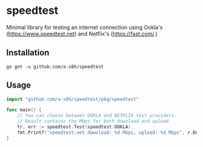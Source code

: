 # speedtest

Minimal library for testing an internet connection using Ookla's (https://www.speedtest.net) and Netflix's (https://fast.com/.)

## Installation

```
go get -u github.com/a-s8h/speedtest
```

## Usage

```Go
import "github.com/a-s8h/speedtest/pkg/speedtest"

func main() {
	// You can choose between OOKLA and NETFLIX test providers. 
	// Result contains the Mbps for both download and upload
	tr, err := speedtest.Test(speedtest.OOKLA)
	fmt.Printf("speedtest.net download: %d Mbps, upload: %d Mbps", r.Download, r.Upload)
}
```